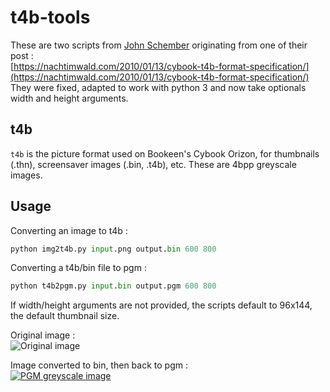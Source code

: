 # t4b-tools

These are two scripts from [John Schember](https://nachtimwald.com) originating from one of their post :  
[https://nachtimwald.com/2010/01/13/cybook-t4b-format-specification/](https://nachtimwald.com/2010/01/13/cybook-t4b-format-specification/)
They were fixed, adapted to work with python 3 and now take optionals width and height arguments.  

## t4b

`t4b` is the picture format used on Bookeen's Cybook Orizon, for thumbnails (.thn), screensaver images (.bin, .t4b), etc.
These are 4bpp greyscale images.

## Usage 

Converting an image to t4b :

```python
python img2t4b.py input.png output.bin 600 800
```

Converting a t4b/bin file to pgm :

```python
python t4b2pgm.py input.bin output.pgm 600 800
```

If width/height arguments are not provided, the scripts default to 96x144, the default thumbnail size.

Original image :  
![Original image](https://schnappy.xyz/assets/noidea.jpg)  

Image converted to bin, then back to pgm :  
[![PGM greyscale image](https://schnappy.xyz/assets/noidea_gs.jpg)](https://schnappy.xyz/assets/noidea.pgm)  